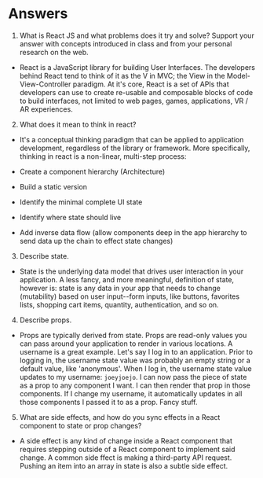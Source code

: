 # Answers

1. What is React JS and what problems does it try and solve? Support your answer with concepts introduced in class and from your personal research on the web.

- React is a JavaScript library for building User Interfaces. The developers behind React tend to think of it as the V in MVC; the View in the Model-View-Controller paradigm. At it's core, React is a set of APIs that developers can use to create re-usable and composable blocks of code to build interfaces, not limited to web pages, games, applications, VR / AR experiences.

2. What does it mean to think in react?

- It's a conceptual thinking paradigm that can be applied to application development, regardless of the library or framework. More specifically, thinking in react is a non-linear, multi-step process:

- Create a component hierarchy (Architecture)
- Build a static version
- Identify the minimal complete UI state
- Identify where state should live
- Add inverse data flow (allow components deep in the app hierarchy to send data up the chain to effect state changes)

3. Describe state.

- State is the underlying data model that drives user interaction in your application. A less fancy, and more meaningful, definition of state, however is: state is any data in your app that needs to change (mutability) based on user input--form inputs, like buttons, favorites lists, shopping cart items, quantity, authentication, and so on.

4. Describe props.

- Props are typically derived from state. Props are read-only values you can pass around your application to render in various locations. A username is a great example. Let's say I log in to an application. Prior to logging in, the username state value was probably an empty string or a default value, like 'anonymous'. When I log in, the username state value updates to my username: `joeyjoejo`. I can now pass the piece of state as a prop to any component I want. I can then render that prop in those components. If I change my username, it automatically updates in all those components I passed it to as a prop. Fancy stuff.

5. What are side effects, and how do you sync effects in a React component to state or prop changes?

- A side effect is any kind of change inside a React component that requires stepping outside of a React component to implement said change. A common side ffect is making a third-party API request. Pushing an item into an array in state is also a subtle side effect.
